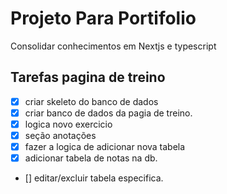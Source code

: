 # Projeto Para Portifolio

Consolidar conhecimentos em Nextjs e typescript

## Tarefas pagina de treino

* [x] criar skeleto do banco de dados
* [x] criar banco de dados da pagia de treino.
* [x] logica novo exercicio
* [x] seção anotações
* [x] fazer a logica de adicionar nova tabela
* [x] adicionar tabela de notas na db.
* [] editar/excluir tabela especifica.
